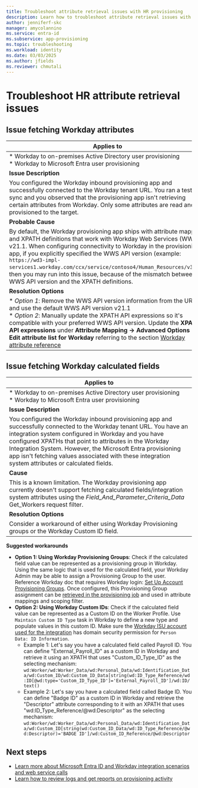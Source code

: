 ```yaml
---
title: Troubleshoot attribute retrieval issues with HR provisioning
description: Learn how to troubleshoot attribute retrieval issues with HR provisioning
author: jenniferf-skc
manager: amycolannino
ms.service: entra-id
ms.subservice: app-provisioning
ms.topic: troubleshooting
ms.workload: identity
ms.date: 03/03/2025
ms.author: jfields
ms.reviewer: chmutali
---
```


# Troubleshoot HR attribute retrieval issues

## Issue fetching Workday attributes


| **Applies to** |
|--|
| * Workday to on-premises Active Directory user provisioning <br> * Workday to Microsoft Entra user provisioning |
| **Issue Description** | 
| You configured the Workday inbound provisioning app and successfully connected to the Workday tenant URL. You ran a test sync and you observed that the provisioning app isn't retrieving certain attributes from Workday. Only some attributes are read and provisioned to the target. |
| **Probable Cause** | 
| By default, the Workday provisioning app ships with attribute mapping and XPATH definitions that work with Workday Web Services (WWS) v21.1. When configuring connectivity to Workday in the provisioning app, if you explicitly specified the WWS API version (example: `https://wd3-impl-services1.workday.com/ccx/service/contoso4/Human_Resources/v34.0`), then you may run into this issue, because of the mismatch between WWS API version and the XPATH definitions.  |
| **Resolution Options** | 
| * *Option 1*: Remove the WWS API version information from the URL and use the default WWS API version v21.1 <br> * *Option 2*: Manually update the XPATH API expressions so it's compatible with your preferred WWS API version. Update the **XPATH API expressions** under **Attribute Mapping -> Advanced Options -> Edit attribute list for Workday** referring to the section [Workday attribute reference](~/identity/app-provisioning/workday-attribute-reference.md#xpath-values-for-workday-web-services-wws-api-v30)  |

## Issue fetching Workday calculated fields

| **Applies to** |
|--|
| * Workday to on-premises Active Directory user provisioning <br> * Workday to Microsoft Entra user provisioning |
| **Issue Description** | 
| You configured the Workday inbound provisioning app and successfully connected to the Workday tenant URL. You have an integration system configured in Workday and you have configured XPATHs that point to attributes in the Workday Integration System. However, the Microsoft Entra provisioning app isn't fetching values associated with these integration system attributes or calculated fields. |
| **Cause** | 
| This is a known limitation. The Workday provisioning app currently doesn't support fetching calculated fields/integration system attributes using the *Field_And_Parameter_Criteria_Data* Get_Workers request filter.  |
| **Resolution Options** | 
| Consider a workaround of either using Workday Provisioning groups or the Workday Custom ID field. |

**Suggested workarounds**
 * **Option 1: Using Workday Provisioning Groups**: Check if the calculated field value can be represented as a provisioning group in Workday. Using the same logic that is used for the calculated field, your Workday Admin may be able to assign a Provisioning Group to the user. Reference Workday doc that requires Workday login: [Set Up Account Provisioning Groups](https://doc.workday.com/reader/3DMnG~27o049IYFWETFtTQ/keT9jI30zCzj4Nu9pJfGeQ). Once configured, this Provisioning Group assignment can be [retrieved in the provisioning job](~/identity/app-provisioning/workday-integration-reference.md#example-3-retrieving-provisioning-group-assignments) and used in attribute mappings and scoping filter. 
* **Option 2: Using Workday Custom IDs**: Check if the calculated field value can be represented as a Custom ID on the Worker Profile. Use `Maintain Custom ID Type` task in Workday to define a new type and populate values in this custom ID. Make sure the [Workday ISU account used for the integration](~/identity/saas-apps/workday-inbound-tutorial.md#configuring-domain-security-policy-permissions) has domain security permission for `Person Data: ID Information`. 
  * Example 1: Let's say you have a calculated field called Payroll ID. You can define "External_Payroll_ID" as a custom ID in Workday and retrieve it using an XPATH that uses "Custom_ID_Type_ID" as the selecting mechanism:  `wd:Worker/wd:Worker_Data/wd:Personal_Data/wd:Identification_Data/wd:Custom_ID/wd:Custom_ID_Data[string(wd:ID_Type_Reference/wd:ID[@wd:type='Custom_ID_Type_ID']='External_Payroll_ID']/wd:ID/text()`
  * Example 2: Let's say you have a calculated field called Badge ID. You can define "Badge ID" as a custom ID in Workday and retrieve the "Descriptor" attribute corresponding to it with an XPATH that uses "wd:ID_Type_Reference/@wd:Descriptor" as the selecting mechanism:  `wd:Worker/wd:Worker_Data/wd:Personal_Data/wd:Identification_Data/wd:Custom_ID[string(wd:Custom_ID_Data/wd:ID_Type_Reference/@wd:Descriptor)='BADGE ID']/wd:Custom_ID_Reference/@wd:Descriptor`


## Next steps

* [Learn more about Microsoft Entra ID and Workday integration scenarios and web service calls](workday-integration-reference.md)
* [Learn how to review logs and get reports on provisioning activity](check-status-user-account-provisioning.md)
